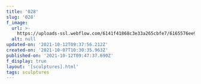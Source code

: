 ```yaml
---
title: '028'
slug: '028'
f_image:
  url: >-
    https://uploads-ssl.webflow.com/6141f41868c3e33a265cbfe7/6165576ee95436597917c958_028.jpg
  alt: null
updated-on: '2021-10-12T09:37:56.212Z'
created-on: '2021-10-07T10:30:35.963Z'
published-on: '2021-10-12T09:47:37.690Z'
f_display: true
layout: '[sculptures].html'
tags: sculptures
---
```



